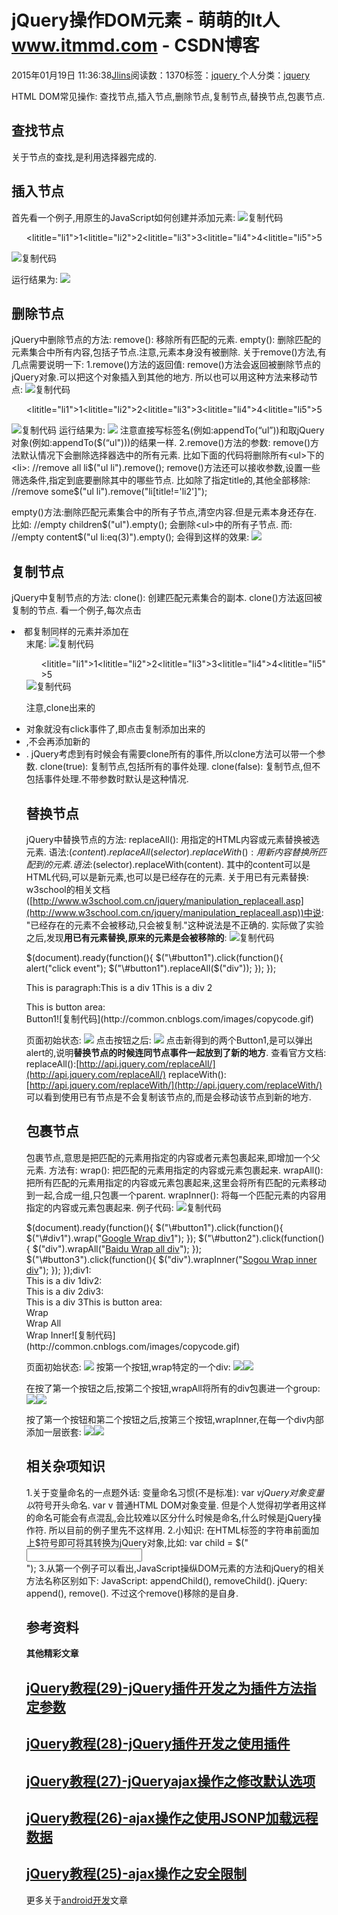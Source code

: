 
# jQuery操作DOM元素 - 萌萌的It人 www.itmmd.com - CSDN博客


2015年01月19日 11:36:38[Jlins](https://me.csdn.net/dyllove98)阅读数：1370标签：[jquery																](https://so.csdn.net/so/search/s.do?q=jquery&t=blog)个人分类：[jquery																](https://blog.csdn.net/dyllove98/article/category/1349854)



HTML DOM常见操作:
查找节点,插入节点,删除节点,复制节点,替换节点,包裹节点.

## 查找节点
关于节点的查找,是利用选择器完成的.

## 插入节点
首先看一个例子,用原生的JavaScript如何创建并添加元素:
![复制代码](http://common.cnblogs.com/images/copycode.gif)
<!DOCTYPE html><html><head><script>varaddItems=function(){varnumber=parseInt(document.getElementById("number").value);vardiv1=document.getElementById("div1");
            div1.innerHTML="";//clear div before appendfor(vari=0; i<number;++i){varinput=document.createElement("input");
                input.setAttribute("type","text");varbr=document.createElement("br")
                div1.appendChild(input);
                div1.appendChild(br);
            }
        }</script></head><body><inputtype="text"id="number"/><inputtype="button"id="btn"value="Click"onclick="addItems();"/><divid="div1"></div></body></html>![复制代码](http://common.cnblogs.com/images/copycode.gif)

**jQuery插入元素的方法**:
append(): 向每个匹配的元素内部追加内容.
appendTo(): 将所有匹配的元素追加到指定的元素中,即$(A).appendTo(B),是将A追加到B中.
prepend(): 向每个匹配的元素内部前置内容.
prependTo(): 将所有匹配的元素前置到指定的元素中,即$(A).prependTo(B),是将A前置到B中.
前面几个方法都是插入子元素,后面的这几个方法是插入兄弟元素.
after(): 在每个匹配的元素之后插入内容.
insertAfter(): 将所有匹配的元素插入到指定元素的后面.
before(): 在每个匹配的元素之前插入内容.
insertBefore(): 将所有匹配的元素插入到指定元素的前面.
**jQuery支持方法链式的调用****,即append()等方法返回的仍然是这个jQuery对象,后面可以继续调用append()方法.**
下面我们将开始的那个例子用jQuery实现:
![复制代码](http://common.cnblogs.com/images/copycode.gif)
<!DOCTYPE html><html><head><scriptsrc="/jquery/jquery-1.11.1.min.js"></script><script>varaddItems=function(){varnumber=parseInt($("\#number").val());vardiv1=$("\#div1");
            div1.html("");//clear div before appendvarstring="";for(vari=0; i<number;++i){
                string+="<input type='text'/><br/>"}
            div1.append(string);
        }</script></head><body><inputtype="text"id="number"/><inputtype="button"id="btn"value="Click"onclick="addItems();"/><divid="div1"></div></body></html>![复制代码](http://common.cnblogs.com/images/copycode.gif)

**插入已有节点->移动节点**
除了可以插入新建的节点之外,还可以选择已有节点,插入到别的地方,以完成节点的移动操作.
注意这里是移动操作,即原来的节点会改变位置:
![复制代码](http://common.cnblogs.com/images/copycode.gif)
<!DOCTYPE html><html><head><scriptsrc="/jquery/jquery-1.11.1.min.js"></script><script>$(document).ready(function(){
$("ul li:eq(0)").appendTo("ul");
});</script></head><body><ul><lititle="li1">1</li><lititle="li2">2</li><lititle="li3">3</li><lititle="li4">4</li><lititle="li5">5</li></ul></body></html>![复制代码](http://common.cnblogs.com/images/copycode.gif)

运行结果为:
![](http://images.cnitblog.com/blog/325852/201501/161821076671573.png)

## 删除节点
jQuery中删除节点的方法:
remove(): 移除所有匹配的元素.
empty(): 删除匹配的元素集合中所有内容,包括子节点.注意,元素本身没有被删除.
关于remove()方法,有几点需要说明一下:
1.remove()方法的返回值:
remove()方法会返回被删除节点的jQuery对象.可以把这个对象插入到其他的地方.
所以也可以用这种方法来移动节点:
![复制代码](http://common.cnblogs.com/images/copycode.gif)
<!DOCTYPE html><html><head><scriptsrc="/jquery/jquery-1.11.1.min.js"></script><script>$(document).ready(function(){
$("ul li:eq(0)").appendTo("ul");//move li method1//move method2:varremoveLi=$("ul li:eq(0)").remove();//delete liremoveLi.appendTo($("ul"));//add removed li});</script></head><body><ul><lititle="li1">1</li><lititle="li2">2</li><lititle="li3">3</li><lititle="li4">4</li><lititle="li5">5</li></ul></body></html>![复制代码](http://common.cnblogs.com/images/copycode.gif)
运行结果为:
![](http://images.cnitblog.com/blog/325852/201501/161823406362672.png)
注意直接写标签名(例如:appendTo(“ul”))和取jQuery对象(例如:appendTo($(“ul")))的结果一样.
2.remove()方法的参数:
remove()方法默认情况下会删除选择器选中的所有元素.
比如下面的代码将删除所有<ul>下的<li>:
//remove all li$("ul li").remove();
remove()方法还可以接收参数,设置一些筛选条件,指定到底要删除其中的哪些节点.
比如除了指定title的,其他全部移除:
//remove some$("ul li").remove("li[title!='li2']");

empty()方法:删除匹配元素集合中的所有子节点,清空内容.但是元素本身还存在.
比如:
//empty children$("ul").empty();
会删除<ul>中的所有子节点.
而:
//empty content$("ul li:eq(3)").empty();
会得到这样的效果:
![](http://images.cnitblog.com/blog/325852/201501/161827087766227.png)


## 复制节点
jQuery中复制节点的方法:
clone(): 创建匹配元素集合的副本.
clone()方法返回被复制的节点.
看一个例子,每次点击<li>都复制同样的元素并添加在<ul>末尾:
![复制代码](http://common.cnblogs.com/images/copycode.gif)
<!DOCTYPE html><html><head><scriptsrc="/jquery/jquery-1.11.1.min.js"></script><script>$(document).ready(function(){
$("ul > li").click(function(){
$(this).clone().appendTo("ul");
});
});</script></head><body><ul><lititle="li1">1</li><lititle="li2">2</li><lititle="li3">3</li><lititle="li4">4</li><lititle="li5">5</li></ul></body></html>![复制代码](http://common.cnblogs.com/images/copycode.gif)

注意,clone出来的<li>对象就没有click事件了,即点击复制添加出来的<li>,不会再添加新的<li>.
jQuery考虑到有时候会有需要clone所有的事件,所以clone方法可以带一个参数.
clone(true): 复制节点,包括所有的事件处理.
clone(false): 复制节点,但不包括事件处理.不带参数时默认是这种情况.

## 替换节点
jQuery中替换节点的方法:
replaceAll(): 用指定的HTML内容或元素替换被选元素.
语法:$(content).replaceAll(selector).
replaceWith(): 用新内容替换所匹配到的元素.
语法:$(selector).replaceWith(content).
其中的content可以是HTML代码,可以是新元素,也可以是已经存在的元素.
关于用已有元素替换:
w3school的相关文档([http://www.w3school.com.cn/jquery/manipulation_replaceall.asp](http://www.w3school.com.cn/jquery/manipulation_replaceall.asp))中说:
"已经存在的元素不会被移动,只会被复制."这种说法是不正确的.
实际做了实验之后,发现**用已有元素替换,原来的元素是会被移除的**:
![复制代码](http://common.cnblogs.com/images/copycode.gif)
<html><head><scripttype="text/javascript"src="/jquery/jquery.js"></script><scripttype="text/javascript">$(document).ready(function(){
$("\#button1").click(function(){
alert("click event");
$("\#button1").replaceAll($("div"));
});
});</script><style>div{height:20px;background-color:yellow}</style></head><body><p>This is paragraph:<divid="div1">This is a div 1</div><divid="div2">This is a div 2</div><p>This is button area:<br><buttonid="button1"class="btn1">Button1</button></body></html>![复制代码](http://common.cnblogs.com/images/copycode.gif)

页面初始状态:
![](http://images.cnitblog.com/blog/325852/201501/190844531414832.png)
点击按钮之后:
![](http://images.cnitblog.com/blog/325852/201501/190845142979962.png)
点击新得到的两个Button1,是可以弹出alert的,说明**替换节点的时候连同节点事件一起放到了新的地方**.
查看官方文档:
replaceAll():[http://api.jquery.com/replaceAll/](http://api.jquery.com/replaceAll/)
replaceWith():[http://api.jquery.com/replaceWith/](http://api.jquery.com/replaceWith/)
可以看到使用已有节点是不会复制该节点的,而是会移动该节点到新的地方.

## 包裹节点
包裹节点,意思是把匹配的元素用指定的内容或者元素包裹起来,即增加一个父元素.
方法有:
wrap(): 把匹配的元素用指定的内容或元素包裹起来.
wrapAll(): 把所有匹配的元素用指定的内容或元素包裹起来,这里会将所有匹配的元素移动到一起,合成一组,只包裹一个parent.
wrapInner(): 将每一个匹配元素的内容用指定的内容或元素包裹起来.
例子代码:
![复制代码](http://common.cnblogs.com/images/copycode.gif)
<html><head><scripttype="text/javascript"src="/jquery/jquery.js"></script><scripttype="text/javascript">$(document).ready(function(){
$("\#button1").click(function(){
$("\#div1").wrap("<a href='www.google.com'>Google Wrap div1</a>");
});
$("\#button2").click(function(){
$("div").wrapAll("<a href='www.baidu.com'>Baidu Wrap all div</a>");
});
$("\#button3").click(function(){
$("div").wrapInner("<a href='www.sogou.com'>Sogou Wrap inner div</a>");
});
});</script><style>div{height:20px;background-color:yellow}</style></head><body>div1:<br/><divid="div1">This is a div 1</div>div2:<br/><divid="div2">This is a div 2</div>div3:<br/><divid="div3">This is a div 3</div>This is button area:<br/><buttonid="button1">Wrap</button><br/><buttonid="button2">Wrap All</button><br/><buttonid="button3">Wrap Inner</button></body></html>![复制代码](http://common.cnblogs.com/images/copycode.gif)

页面初始状态:
![](http://images.cnitblog.com/blog/325852/201501/190847098917876.png)
按第一个按钮,wrap特定的一个div:
![](http://images.cnitblog.com/blog/325852/201501/190848134064580.png)![](http://images.cnitblog.com/blog/325852/201501/190848500942623.png)

在按了第一个按钮之后,按第二个按钮,wrapAll将所有的div包裹进一个group:
![](http://images.cnitblog.com/blog/325852/201501/190849282035964.png)![](http://images.cnitblog.com/blog/325852/201501/190849372972244.png)

按了第一个按钮和第二个按钮之后,按第三个按钮,wrapInner,在每一个div内部添加一层嵌套:
![](http://images.cnitblog.com/blog/325852/201501/190850008911318.png)![](http://images.cnitblog.com/blog/325852/201501/190850098604624.png)



## 相关杂项知识
1.关于变量命名的一点题外话:
变量命名习惯(不是标准):
var $v jQuery对象变量以$符号开头命名.
var v 普通HTML DOM对象变量.
但是个人觉得初学者用这样的命名可能会有点混乱,会比较难以区分什么时候是命名,什么时候是jQuery操作符.
所以目前的例子里先不这样用.
2.小知识: 在HTML标签的字符串前面加上$符号即可将其转换为jQuery对象,比如:
var child = $("<input type='text'/><br/>");
3.从第一个例子可以看出,JavaScript操纵DOM元素的方法和jQuery的相关方法名称区别如下:
JavaScript: appendChild(), removeChild().
jQuery: append(), remove(). 不过这个remove()移除的是自身.


## 参考资料

**其他精彩文章**
## [jQuery教程(29)-jQuery插件开发之为插件方法指定参数](http://www.itmmd.com/201501/519.html)
## [jQuery教程(28)-jQuery插件开发之使用插件](http://www.itmmd.com/201501/518.html)
## [jQuery教程(27)-jQueryajax操作之修改默认选项](http://www.itmmd.com/201501/515.html)
## [jQuery教程(26)-ajax操作之使用JSONP加载远程数据](http://www.itmmd.com/201501/512.html)
## [jQuery教程(25)-ajax操作之安全限制](http://www.itmmd.com/201501/511.html)

更多关于[android开发](http://www.itmmd.com/mobile.html)文章


